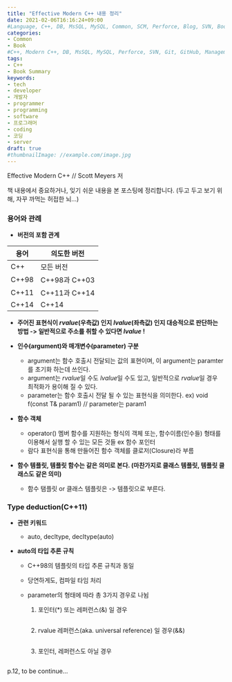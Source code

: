 ```yaml
---
title: "Effective Modern C++ 내용 정리"
date: 2021-02-06T16:16:24+09:00
#Language, C++, DB, MsSQL, MySQL, Common, SCM, Perforce, Blog, SVN, Book
categories:
- Common
- Book
#C++, Modern C++, DB, MsSQL, MySQL, Perforce, SVN, Git, GitHub, Management, Blog, Hugo, Architecture
tags:
- C++
- Book Summary
keywords:
- tech
- developer
- 개발자
- programmer
- programming
- software
- 프로그래머
- coding
- 코딩
- server
draft: true
#thumbnailImage: //example.com/image.jpg
---
```


Effective Modern C++ // Scott Meyers 저

책 내용에서 중요하거나, 잊기 쉬운 내용을 본 포스팅에 정리합니다. (두고 두고 보기 위해, 자꾸 까먹는 허접한 뇌...)

<!--more-->

  

### 용어와 관례

- **버전의 포함 관계**

| 용어  | 의도한 버전   |
| ----- | ------------- |
| C++   | 모든 버전     |
| C++98 | C++98과 C++03 |
| C++11 | C++11과 C++14 |
| C++14 | C++14         |

- **주어진 표현식이 *rvalue*(우측값) 인지 *lvalue*(좌측값) 인지 대승적으로 판단하는 방법 ->  일반적으로 주소를 취할 수 있다면 *lvalue* !**
- **인수(argument)와 매개변수(parameter) 구분**
  - argument는 함수 호출시 전달되는 값의 표현이며, 이 argument는 paramter를 초기화 하는데 쓰인다.
  - argument는 *rvalue*일 수도 *lvalue*일 수도 있고, 일반적으로 *rvalue*일 경우 최적화가 용이해 질 수 있다.
  - parameter는 함수 호출시 전달 될 수 있는 표현식을 의미한다. ex) void f(const T& param1) // parameter는 param1
- **함수 객체**
  - operator() 멤버 함수를 지원하는 형식의 객체 또는, 함수이름(인수들) 형태를 이용해서 실행 할 수 있는 모든 것들 ex 함수 포인터
  - 람다 표현식을 통해 만들어진 함수 객체를 클로저(Closure)라 부름

- **함수 템플릿, 템플릿 함수는 같은 의미로 본다. (마찬가지로 클래스 템플릿, 템플릿 클래스도 같은 의미)**
  - 함수 탬플릿 or 클래스 템플릿은 -> 템플릿으로 부른다.

  

### Type deduction(C++11)

- **관련 키워드**

  - auto, decltype, decltype(auto)

- **auto의 타입 추론 규칙**

  - C++98의 템플릿의 타입 추론 규칙과 동일

  - 당연하게도, 컴파일 타임 처리

  - parameter의 형태에 따라 총 3가지 경우로 나뉨

    1. 포인터(*) 또는 레퍼런스(&) 일 경우

       ```cpp
       
       ```

    2. rvalue 레퍼런스(aka. universal reference) 일 경우(&&)

       ```cpp
       
       ```

    3. 포인터, 레퍼런스도 아닐 경우

       ```cpp
       
       ```

       



p.12, to be continue...